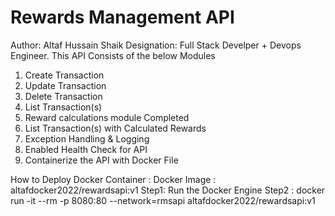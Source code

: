 # Rewards Management API
Author: Altaf Hussain Shaik
Designation: Full Stack Develper + Devops Engineer.
This API Consists of the below Modules
1. Create Transaction
2. Update Transaction
3. Delete Transaction
4. List Transaction(s)
5. Reward calculations module Completed
6. List Transaction(s) with Calculated Rewards
7. Exception Handling & Logging
8. Enabled Health Check for API
9. Containerize the API with Docker File

How to Deploy Docker Container :
Docker Image : altafdocker2022/rewardsapi:v1
Step1: Run the Docker Engine
Step2 : docker run -it --rm -p 8080:80 --network=rmsapi altafdocker2022/rewardsapi:v1
